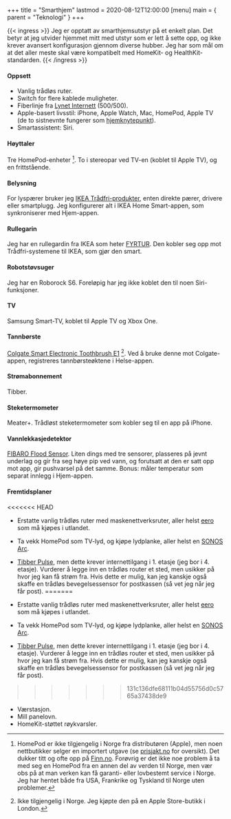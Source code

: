 +++
title = "Smarthjem"
lastmod = 2020-08-12T12:00:00
[menu]
main = { parent = "Teknologi" }
+++

{{< ingress >}}
Jeg er opptatt av smarthjemsutstyr på et enkelt plan. Det betyr at jeg
utvider hjemmet mitt med utstyr som er lett å sette opp, og ikke krever
avansert konfigurasjon gjennom diverse hubber. Jeg har som mål om at det
aller meste skal være kompatibelt med HomeKit- og HealthKit-standarden.
{{< /ingress >}}

#### Oppsett

- Vanlig trådløs ruter.
- Switch for flere kablede muligheter.
- Fiberlinje fra [Lynet Internett](https://www.lynet.no) (500/500).
- Apple-basert livsstil: iPhone, Apple Watch, Mac, HomePod, Apple TV (de to sistnevnte fungerer som [hjemknytepunkt](https://support.apple.com/no-no/HT207057)).
- Smartassistent: Siri.

#### Høyttaler

Tre HomePod-enheter [^HomePod]. To i stereopar ved TV-en (koblet til Apple
TV), og en frittstående.

#### Belysning

For lyspærer bruker jeg [IKEA
Trådfri-produkter](https://www.ikea.com/no/no/cat/smartbelysning-36812/), enten direkte pærer,
drivere eller smartplugg. Jeg konfigurerer alt i IKEA Home Smart-appen, som synkroniserer med
Hjem-appen.

#### Rullegarin

Jeg har en rullegardin fra IKEA som heter [FYRTUR][fyrtur]. Den kobler seg opp mot
Trådfri-systemene til IKEA, som gjør den smart.

#### Robotstøvsuger

Jeg har en Roborock S6. Foreløpig har jeg ikke koblet den til noen Siri-funksjoner.

#### TV

Samsung Smart-TV, koblet til Apple TV og Xbox One.

#### Tannbørste

[Colgate Smart Electronic Toothbrush E1][colgate] [^Colgate]. Ved å bruke denne mot
Colgate-appen, registreres tannbørsteøktene i Helse-appen.

#### Strømabonnement

Tibber.

#### Steketermometer

Meater+. Trådløst steketermometer som kobler seg til en app på iPhone.

#### Vannlekkasjedetektor

[FIBARO Flood Sensor][flood]. Liten dings med tre sensorer, plasseres på jevnt underlag og gir
fra seg høye pip ved vann, og forutsatt at den er satt opp mot app, gir pushvarsel på det samme.
Bonus: måler temperatur som separat innlegg i Hjem-appen.

#### Fremtidsplaner
<<<<<<< HEAD
- Erstatte vanlig trådløs ruter med maskenettverksruter, aller helst [eero](https://eero.com) som må kjøpes i utlandet.
- Ta vekk HomePod som TV-lyd, og kjøpe lydplanke, aller helst en [SONOS Arc](https://www.sonos.com/no-no/shop/arc.html).
- [Tibber Pulse](https://tibber.com/no/produkt/pulse), men dette krever internettilgang i 1. etasje (jeg bor i 4. etasje). Vurderer å legge inn en trådløs router et sted, men usikker på hvor jeg kan få strøm fra. Hvis dette er mulig, kan jeg kanskje også skaffe en trådløs bevegelsessensor for postkassen (så vet jeg når jeg får post).
=======

- Erstatte vanlig trådløs ruter med maskenettverksruter, aller helst [eero](https://eero.com) som
  må kjøpes i utlandet.
- Ta vekk HomePod som TV-lyd, og kjøpe lydplanke, aller helst en [SONOS Arc](https://www.sonos.com/no-no/shop/arc.html).
- [Tibber Pulse](https://tibber.com/no/produkt/pulse), men dette krever internettilgang i 1.
  etasje (jeg bor i 4. etasje). Vurderer å legge inn en trådløs router et sted, men usikker på hvor
  jeg kan få strøm fra. Hvis dette er mulig, kan jeg kanskje også skaffe en trådløs
  bevegelsessensor for postkassen (så vet jeg når jeg får post).
>>>>>>> 131c136dfe68111b04d55756d0c5765a37438de9
- Værstasjon.
- Mill panelovn.
- HomeKit-støttet røykvarsler.

[^HomePod]: HomePod er ikke tilgjengelig i Norge fra distributøren (Apple), men noen nettbutikker selger en importert utgave (se [prisjakt.no](https://www.prisjakt.no/product.php?p=4356903) for oversikt). Det dukker titt og ofte opp på [Finn.no](https://www.finn.no/bap/forsale/search.html?q=Homepod&search_type=SEARCH_ID_BAP_ALL). Forøvrig er det ikke noe problem å ta med seg en HomePod fra en annen del av verden til Norge, men vær obs på at man verken kan få garanti- eller lovbestemt service i Norge. Jeg har hentet både fra USA, Frankrike og Tyskland til Norge uten problemer.

[^Colgate]: Ikke tilgjengelig i Norge. Jeg kjøpte den på en Apple Store-butikk i London.

[^HomePod]: HomePod er ikke tilgjengelig i Norge fra distributøren (Apple), men noen nettbutikker selger en importert utgave (se [prisjakt.no](https://www.prisjakt.no/product.php?p=4356903) for oversikt). Det dukker titt og ofte opp på [Finn.no](https://www.finn.no/bap/forsale/search.html?q=Homepod&search_type=SEARCH_ID_BAP_ALL). Forøvrig er det ikke noe problem å ta med seg en HomePod fra en annen del av verden til Norge, men vær obs på at man verken kan få garanti- eller lovbestemt service i Norge. Jeg har hentet både fra USA, Frankrike og Tyskland til Norge uten problemer.

[Colgate]: https://www.apple.com/uk/shop/product/HLR52Z/A/colgate-smart-electronic-toothbrush-e1?fnode=577fc66aa0303209c72c90bfdd1d75e59a4ddc1e03edeeed4cb3ae70940863abadd0066d013f1297381029edf19ba9155ebdeece67729ee140a74ef69e15cd0e577d7ef3f21498933d654076d93d8f3066994450a352784fac75ed08793d82d5e3a954af5bf74e48e8c360e4d9c0e9bb

[fyrtur]: https://www.ikea.com/no/no/p/fyrtur-lystett-rullegardin-tradlos-batteridrevet-gra-20408178/

[flood]: https://www.apple.com/no/shop/product/HLPS2ZM/A/fibaro-flood-sensor-homekit-kompatibel?fnode=c9afeb695df11da03115d7587a3ea3aea755e2614677be79b416333ef5debc6b7117b0966a1e8985594445f47820b669c7c5130a105c789531e7f92a1fe6fefe0045327b89bec5a61d3706b61c78424a7079df59177057cc5792f6b6ae63b846b88f6579fe96377a1305cd8d89f12a45&fs=f%3Dsensor%26fh%3D482b%252B463e
